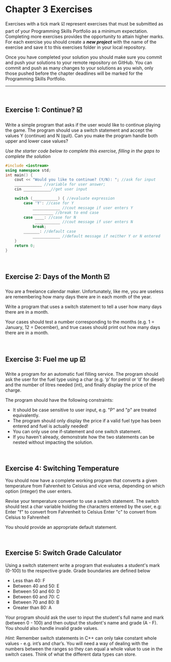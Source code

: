# Chapter 3 Exercises

Exercises with a tick mark :ballot_box_with_check: represent exercises that must be submitted as part of your Programming Skills Portfolio as a minimum expectation. Completing more exercises provides the opportunity to attain higher marks. For each exercise you should create a _**new project**_ with the name of the exercise and save it to this exercises folder in your local repository.

Once you have completed your solution you should make sure you commit and push your solutions to your remote repository on GitHub. You can commit and push as many changes to your solutions as you wish, only those pushed before the chapter deadlines will be marked for the Programming Skills Portfolio.  

---
&nbsp;

## Exercise 1: Continue? :ballot_box_with_check:

Write a simple program that asks if the user would like to continue playing the game. The program should use a switch statement and accept the values Y (continue) and N (quit). Can you make the program handle both upper and lower case values?

*Use the starter code below to complete this exercise, filling in the gaps to complete the solution*

```C++
#include <iostream>
using namespace std;
int main() {
    cout << "Would you like to continue? (Y/N): "; //ask for input
    ____________ //variable for user answer;
    cin ____________//get user input

    switch (___________) { //evaluate expression
        case 'Y': //case for Y
            ____________ //cout message if user enters Y
            _________ //break to end case
        case ____: //case for N
             ___________ //cout message if user enters N
            break;
        _______: //default case
            ____________ //default message if neither Y or N entered
    }
    return 0;
}
```

&nbsp;
&nbsp;

## Exercise 2: Days of the Month :ballot_box_with_check:

You are a freelance calendar maker. Unfortunately, like me, you are useless are remembering how many days there are in each month of the year.

Write a program that uses a switch statement to tell a user how many days there are in a month.

Your cases should test a number corresponding to the months (e.g. 1 = January, 12 = December), and true cases should print out how many days there are in a month.

&nbsp;
&nbsp;

## Exercise 3: Fuel me up :ballot_box_with_check:

Write a program for an automatic fuel filling service. The program should ask the user for the fuel type using a char (e.g. ‘p’ for petrol or ‘d’ for diesel) and the number of litres needed (int), and finally display the price of the charge.

The program should have the following constraints:  

* It should be case sensitive to user input, e.g. "P" and "p" are treated equivalently.
* The program should only display the price if a valid fuel type has been entered and fuel is actually needed!
* You can only use one if-statement and one switch statement.
* If you haven't already, demonstrate how the two statements can be nested without impacting the solution.

&nbsp;
&nbsp;

## Exercise 4: Switching Temperature

You should now have a complete working program that converts a given temperature from Fahrenheit to Celsius and vice versa, depending on which option (integer) the user enters.

Revise your temperature converter to use a switch statement. The switch should test a char variable holding the characters entered by the user, e.g: Enter "f" to convert from Fahrenheit to Celsius Enter "c" to convert from Celsius to Fahrenheit

You should provide an appropriate default statement.

&nbsp;
&nbsp;

## Exercise 5: Switch Grade Calculator

Using a switch statement write a program that evaluates a student's mark (0-100) to the respective grade. Grade boundaries are defined below

* Less than 40: F
* Between 40 and 50:  E
* Between 50 and 60:  D
* Between 60 and 70:  C
* Between 70 and 80:  B
* Greater than 80: A

Your program should ask the user to input the student's full name and mark (between 0 - 100) and then output the student's name and grade (A - F). You should also handle invalid grade values.

*Hint:* Remember switch statements in C++ can only take constant whole values - e.g. int’s and char’s. You will need a way of dealing with the numbers between the ranges so they can equal a whole value to use in the switch cases. Think of what the different data types can store.
